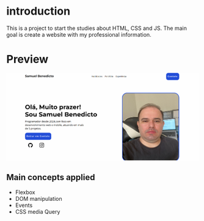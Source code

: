 # introduction

This is a project to start the studies about HTML, CSS and JS.
The main goal is create a website with my professional information.

# Preview

<img src="https://github.com/Samuel-Benedicto/site-portf-lio/blob/main/preview.png" heigth="500"/>

## Main concepts applied

- Flexbox
- DOM manipulation
- Events
- CSS media Query
